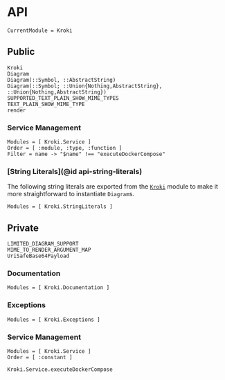 # API

```@meta
CurrentModule = Kroki
```

## Public

```@docs
Kroki
Diagram
Diagram(::Symbol, ::AbstractString)
Diagram(::Symbol; ::Union{Nothing,AbstractString}, ::Union{Nothing,AbstractString})
SUPPORTED_TEXT_PLAIN_SHOW_MIME_TYPES
TEXT_PLAIN_SHOW_MIME_TYPE
render
```

### Service Management

```@autodocs
Modules = [ Kroki.Service ]
Order = [ :module, :type, :function ]
Filter = name -> "$name" !== "executeDockerCompose"
```

### [String Literals](@id api-string-literals)

The following string literals are exported from the [`Kroki`](@ref) module to
make it more straightforward to instantiate `Diagram`s.

```@autodocs
Modules = [ Kroki.StringLiterals ]
```

## Private

```@docs
LIMITED_DIAGRAM_SUPPORT
MIME_TO_RENDER_ARGUMENT_MAP
UriSafeBase64Payload
```

### Documentation

```@autodocs
Modules = [ Kroki.Documentation ]
```

### Exceptions

```@autodocs
Modules = [ Kroki.Exceptions ]
```

### Service Management

```@autodocs
Modules = [ Kroki.Service ]
Order = [ :constant ]
```

```@docs
Kroki.Service.executeDockerCompose
```
